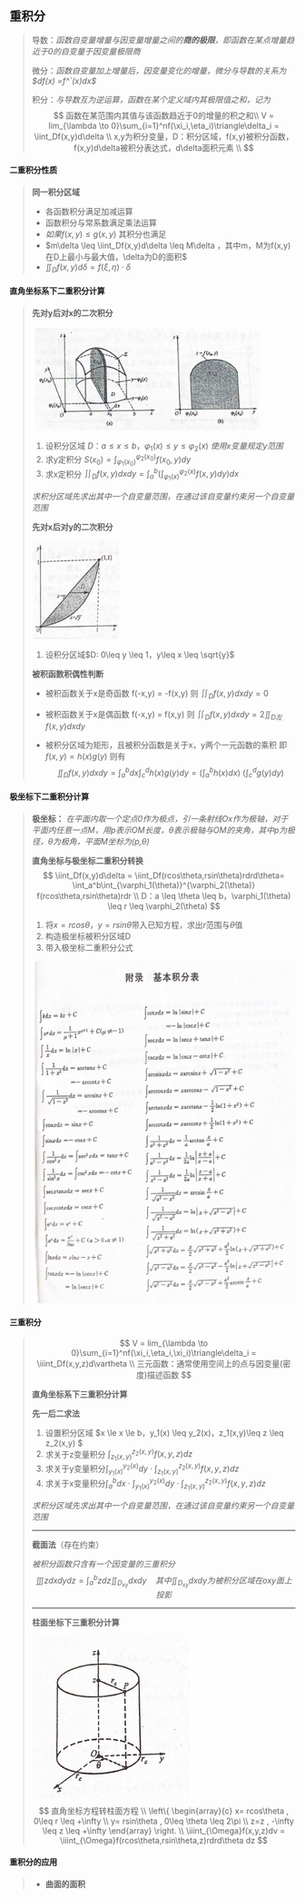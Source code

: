 ## 重积分

> 导数：*函数自变量增量与因变量增量之间的**商的极限**，即函数在某点增量趋近于0的自变量于因变量极限商*
>
> 微分：*函数自变量加上增量后，因变量变化的增量，微分与导数的关系为 $df(x) =f^`(x)dx$* 
>
> 积分：*与导数互为逆运算，函数在某个定义域内其极限值之和，记为*
> $$
> 函数在某范围内其值与该函数趋近于0的增量的积之和\\
> V = lim_{\lambda \to 0}\sum_{i=1}^nf(\xi_i,\eta_i)\triangle\delta_i = \iint_Df(x,y)d\delta  \\
> x,y为积分变量，D：积分区域，f(x,y)被积分函数，f(x,y)d\delta被积分表达式，d\delta面积元素 \\
> $$

#### **二重积分性质**

> **同一积分区域**
>
> - 各函数积分满足加减运算
> - 函数积分与常系数满足乘法运算
> - $如果 f(x,y) \leq g(x,y)$ 其积分也满足
> - $m\delta \leq \iint_Df(x,y)d\delta \leq M\delta ，其中m，M为f(x,y)在D上最小与最大值，\delta为D的面积$
> - $\iint_D f(x,y)d\delta = f(\xi,\eta) \cdot \delta$

#### **直角坐标系下二重积分计算**

> **先对y后对x的二次积分**
>
> <img src="img\image-20220716222213512.png" alt="image-20220716222213512" style="zoom:80%;" /> 
>
> 1. 设积分区域 $D：a\leq x \leq b，\varphi_1(x)\leq y \leq \varphi_2(x)$  *使用x变量规定y范围*
> 2. 求y定积分 $S(x_0) = \int^{\varphi_2(x_0)}_{\varphi_1(x_0)}f(x_0,y)dy$
> 3. 求x定积分 $\iint_Df(x,y)dxdy = \int_a^b(\int^{\varphi_2(x)}_{\varphi_1(x)}f(x,y)dy)dx$
>
> *求积分区域先求出其中一个自变量范围，在通过该自变量约束另一个自变量范围*
>
> **先对x后对y的二次积分**
>
> <img src="img\image-20220716223723553.png" alt="image-20220716223723553" style="zoom:67%;" /> 
>
> 1. 设积分区域$D: 0\leq y \leq 1，y\leq x \leq \sqrt{y}$
>
> **被积函数积偶性判断**
>
> - 被积函数关于x是奇函数 f(-x,y) = -f(x,y)  则 $\iint_Df(x,y)dxdy = 0$
>
> - 被积函数关于x是偶函数 f(-x,y) = f(x,y)  则 $\iint_Df(x,y)dxdy = 2\iint_{D左} f(x,y)dxdy$
>
> - 被积分区域为矩形，且被积分函数是关于x，y两个一元函数的乘积 即 $f(x,y) = h(x)g(y)$ 则有
>   $$
>   \iint_D f(x,y)dxdy = \int_a^bdx\int_c^dh(x)g(y)dy = (\int_a^bh(x)dx) ~(\int_c^dg(y)dy)
>   $$

#### **极坐标下二重积分计算**

> **极坐标：** *在平面内取一个定点0作为极点，引一条射线Ox作为极轴，对于平面内任意一点M，用p表示OM长度，$\theta$表示极轴与OM的夹角，其中p为极径，$\theta$为极角，平面M坐标为(p,$\theta$)*
>
> **直角坐标与极坐标二重积分转换**
> $$
> \iint_Df(x,y)d\delta = \iint_Df(rcos\theta,rsin\theta)rdrd\theta= \int_a^b\int_{\varphi_1(\theta)}^{\varphi_2(\theta)} f(rcos\theta,rsin\theta)rdr  \\
> D：a \leq \theta \leq b，\varphi_1(\theta) \leq r \leq \varphi_2(\theta)
> $$
>
> 1. 将$x=rcos\theta，y=rsin\theta$带入已知方程，求出r范围与$\theta$值
> 2. 构造极坐标被积分区域D
> 3. 带入极坐标二重积分公式
>
> ![image-20220717003808312](img\image-20220717003808312.png) 

#### **三重积分**

> $$
> V = lim_{\lambda \to 0}\sum_{i=1}^nf(\xi_i,\eta_i,\xi_i)\triangle\delta_i = \iiint_Df(x,y,z)d\vartheta  \\ 
> 三元函数：通常使用空间上的点与因变量(密度)描述函数
> $$
>
> **直角坐标系下三重积分计算**
>
> **先一后二求法**
>
> 1. 设置积分区域 $x \le x \le b，y_1(x) \leq y_2(x)，z_1(x,y)\leq z \leq z_2(x,y) $
> 2. 求关于z变量积分 $\int_{z_1(x,y)}^{z_2(x,y)}f(x,y,z)dz$
> 3. 求关于y变量积分$\int_{y_1(x)}^{y_2(x)}dy \cdot\int_{z_1(x,y)}^{z_2(x,y)}f(x,y,z)dz$
> 4. 求关于x变量积分$\int_a^bdx \cdot\int_{y_1(x)}^{y_2(x)}dy \cdot\int_{z_1(x,y)}^{z_2(x,y)}f(x,y,z)dz$
>
> *求积分区域先求出其中一个自变量范围，在通过该自变量约束另一个自变量范围*
>
> ---
>
> **截面法**（存在约束）
>
> *被积分函数只含有一个因变量的三重积分*
> $$
> \iiint zdxdydz = \int_a^b zdz\iint_{D_{xy}}dxdy~~~~ 其中 \iint_{D_{xy}}dxdy 为被积分区域在oxy面上投影
> $$
>
> ---
>
> **柱面坐标下三重积分计算**
>
> ![image-20220720224833933](img\image-20220720224833933.png) 
> $$
> 直角坐标方程转柱面方程 \\ 
> \left\{
>  \begin{array}{c}
>   x= rcos\theta , 0\leq r \leq +\infty \\
>   y= rsin\theta , 0\leq \theta \leq 2\pi \\
>   z=z , -\infty \leq z \leq +\infty
>  \end{array}
> \right. \\
> \iiint_{\Omega}f(x,y,z)dv = \iiint_{\Omega}f(rcos\theta,rsin\theta,z)rdrd\theta dz 
> $$

#### **重积分的应用**

> - **曲面的面积**
>
>   

